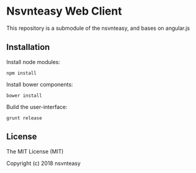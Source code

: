 # Nsvnteasy Web Client

This repository is a submodule of the nsvnteasy, and bases on angular.js

## Installation

Install node modules:

```
npm install
```

Install bower components:

```
bower install
```

Build the user-interface:

```
grunt release
```

## License

The MIT License (MIT)

Copyright (c) 2018 nsvnteasy
